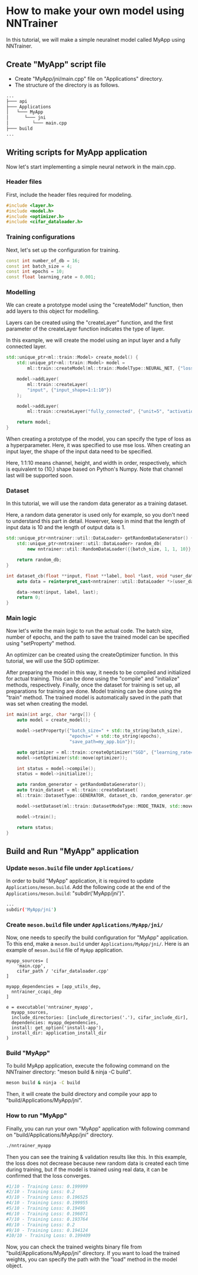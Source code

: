 # How to make your own model using NNTrainer
In this tutorial, we will make a simple neuralnet model called MyApp using NNTrainer.

## Create "MyApp" script file
- Create "MyApp/jni/main.cpp" file on "Applications" directory.
- The structure of the directory is as follows.

```bash
...
├─── api
├─── Applications
│   └─── MyApp
│      └─── jni
│         └─── main.cpp
├─── build
...
```


## Writing scripts for MyApp application
Now let's start implementing a simple neural network in the main.cpp.

### Header files
First, include the header files required for modeling.
```cpp
#include <layer.h>
#include <model.h>
#include <optimizer.h>
#include <cifar_dataloader.h>
```

### Training configurations
Next, let's set up the configuration for training.
```cpp
const int number_of_db = 16;
const int batch_size = 4;
const int epochs = 10;
const float learning_rate = 0.001;
```

### Modelling
We can create a prototype model using the "createModel" function, then add layers to this object for modelling.

Layers can be created using the "createLayer" function, and the first parameter of the createLayer function indicates the type of layer.

In this example, we will create the model using an input layer and a fully connected layer.

```cpp
std::unique_ptr<ml::train::Model> create_model() {
    std::unique_ptr<ml::train::Model> model = 
        ml::train::createModel(ml::train::ModelType::NEURAL_NET, {"loss=mse"});

    model->addLayer(
        ml::train::createLayer(
        "input", {"input_shape=1:1:10"})
    );

    model->addLayer(
        ml::train::createLayer("fully_connected", {"unit=5", "activation=softmax"}));

    return model;
}
```

When creating a prototype of the model, you can specify the type of loss as a hyperparameter. Here, it was specified to use mse loss. When creating an input layer, the shape of the input data need to be specified.

Here, 1:1:10 means channel, height, and width in order, respectively, which is equivalent to (10,) shape based on Python's Numpy. Note that channel last will be supported soon.

### Dataset
In this tutorial, we will use the random data generator as a training dataset.

Here, a random data generator is used only for example, so you don't need to understand this part in detail. Howerver, keep in mind that the length of input data is 10 and the length of output data is 1.
```cpp
std::unique_ptr<nntrainer::util::DataLoader> getRandomDataGenerator() {
    std::unique_ptr<nntrainer::util::DataLoader> random_db(
        new nntrainer::util::RandomDataLoader({{batch_size, 1, 1, 10}}, {{batch_size, 1, 1, 1}}, number_of_db));

    return random_db;
}

int dataset_cb(float **input, float **label, bool *last, void *user_data) {
    auto data = reinterpret_cast<nntrainer::util::DataLoader *>(user_data);

    data->next(input, label, last);
    return 0;
}
```

### Main logic
Now let's write the main logic to run the actual code. The batch size, number of epochs, and the path to save the trained model can be specified using "setProperty" method.

An optimizer can be created using the createOptimizer function. In this tutorial, we will use the SGD optimizer.

After preparing the model in this way, it needs to be compiled and initialized for actual training. This can be done using the "compile" and "initialize" methods, respectively. Finally, once the dataset for training is set up, all preparations for training are done. Model training can be done using the "train" method. The trained model is automatically saved in the path that was set when creating the model.
```cpp
int main(int argc, char *argv[]) {
    auto model = create_model();

    model->setProperty({"batch_size=" + std::to_string(batch_size),
                        "epochs=" + std::to_string(epochs),
                        "save_path=my_app.bin"});

    auto optimizer = ml::train::createOptimizer("SGD", {"learning_rate=" + std::to_string(learning_rate)});
    model->setOptimizer(std::move(optimizer));

    int status = model->compile();
    status = model->initialize();

    auto random_generator = getRandomDataGenerator();
    auto train_dataset = ml::train::createDataset(
    ml::train::DatasetType::GENERATOR, dataset_cb, random_generator.get());

    model->setDataset(ml::train::DatasetModeType::MODE_TRAIN, std::move(train_dataset));

    model->train();

    return status;
}
```

## Build and Run "MyApp" application

### Update `meson.build` file under `Applications/`
In order to build "MyApp" application, it is required to update `Applications/meson.build`.
Add the following code at the end of the `Applications/meson.build`: "subdir('MyApp/jni')".

```bash
...
subdir('MyApp/jni')
```

### Create `meson.build` file under `Applications/MyApp/jni/`
Now, one needs to specify the build configuration for "MyApp" application. To this end, make a `meson.build` under `Applications/MyApp/jni/`.
Here is an example of `meson.build` file of `MyApp` application.

```
myapp_sources= [
    'main.cpp',
    cifar_path / 'cifar_dataloader.cpp'
]

myapp_dependencies = [app_utils_dep,
  nntrainer_ccapi_dep
]

e = executable('nntrainer_myapp',
  myapp_sources,
  include_directories: [include_directories('.'), cifar_include_dir],
  dependencies: myapp_dependencies,
  install: get_option('install-app'),
  install_dir: application_install_dir
)
```

### Build "MyApp"

To build MyApp application, execute the following command on the NNTrainer directory: "meson build & ninja -C build".
```bash
meson build & ninja -C build
```
Then, it will create the build directory and compile your app to "build/Applications/MyApp/jni".

### How to run "MyApp"

Finally, you can run your own "MyApp" application with following command on "build/Applications/MyApp/jni" directory.

```bash
./nntrainer_myapp
```

Then you can see the training & validation results like this. In this example, the loss does not decrease because new random data is created each time during training, but if the model is trained using real data, it can be confirmed that the loss converges. 

```bash
#1/10 - Training Loss: 0.199999 
#2/10 - Training Loss: 0.2
#3/10 - Training Loss: 0.196525
#4/10 - Training Loss: 0.199955
#5/10 - Training Loss: 0.19496
#6/10 - Training Loss: 0.196071
#7/10 - Training Loss: 0.193764
#8/10 - Training Loss: 0.2
#9/10 - Training Loss: 0.194124
#10/10 - Training Loss: 0.199409
```

Now, you can check the trained weights binary file from "build/Applications/MyApp/jni" directory. If you want to load the trained weights, you can specify the path with the "load" method in the model object.
